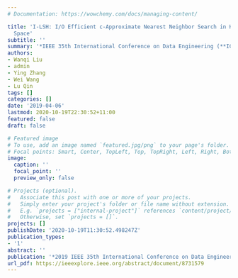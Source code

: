 ```yaml
---
# Documentation: https://wowchemy.com/docs/managing-content/

title: 'I-LSH: I/O Efficient c-Approximate Nearest Neighbor Search in High-Dimensional
  Space'
subtitle: ''
summary: '*IEEE 35th International Conference on Data Engineering (**ICDE-2019**)*'
authors:
- Wanqi Liu
- admin
- Ying Zhang
- Wei Wang
- Lu Qin
tags: []
categories: []
date: '2019-04-06'
lastmod: 2020-10-19T22:30:52+11:00
featured: false
draft: false

# Featured image
# To use, add an image named `featured.jpg/png` to your page's folder.
# Focal points: Smart, Center, TopLeft, Top, TopRight, Left, Right, BottomLeft, Bottom, BottomRight.
image:
  caption: ''
  focal_point: ''
  preview_only: false

# Projects (optional).
#   Associate this post with one or more of your projects.
#   Simply enter your project's folder or file name without extension.
#   E.g. `projects = ["internal-project"]` references `content/project/deep-learning/index.md`.
#   Otherwise, set `projects = []`.
projects: []
publishDate: '2020-10-19T11:30:52.498247Z'
publication_types:
- '1'
abstract: ''
publication: '*2019 IEEE 35th International Conference on Data Engineering (ICDE)*'
url_pdf: https://ieeexplore.ieee.org/abstract/document/8731579
---
```

